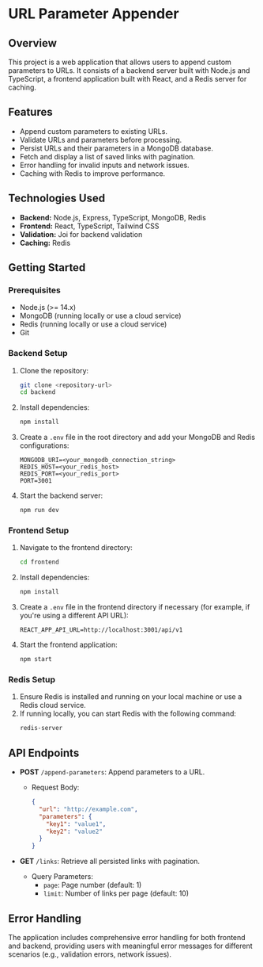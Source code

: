 # URL Parameter Appender

## Overview

This project is a web application that allows users to append custom parameters to URLs. It consists of a backend server built with Node.js and TypeScript, a frontend application built with React, and a Redis server for caching.

## Features

- Append custom parameters to existing URLs.
- Validate URLs and parameters before processing.
- Persist URLs and their parameters in a MongoDB database.
- Fetch and display a list of saved links with pagination.
- Error handling for invalid inputs and network issues.
- Caching with Redis to improve performance.

## Technologies Used

- **Backend:** Node.js, Express, TypeScript, MongoDB, Redis
- **Frontend:** React, TypeScript, Tailwind CSS
- **Validation:** Joi for backend validation
- **Caching:** Redis

## Getting Started

### Prerequisites

- Node.js (>= 14.x)
- MongoDB (running locally or use a cloud service)
- Redis (running locally or use a cloud service)
- Git

### Backend Setup

1. Clone the repository:
   ```bash
   git clone <repository-url>
   cd backend
   ```

2. Install dependencies:
   ```bash
   npm install
   ```

3. Create a `.env` file in the root directory and add your MongoDB and Redis configurations:
   ```plaintext
   MONGODB_URI=<your_mongodb_connection_string>
   REDIS_HOST=<your_redis_host>
   REDIS_PORT=<your_redis_port>
   PORT=3001
   ```

4. Start the backend server:
   ```bash
   npm run dev
   ```

### Frontend Setup

1. Navigate to the frontend directory:
   ```bash
   cd frontend
   ```

2. Install dependencies:
   ```bash
   npm install
   ```

3. Create a `.env` file in the frontend directory if necessary (for example, if you're using a different API URL):
   ```plaintext
   REACT_APP_API_URL=http://localhost:3001/api/v1
   ```

4. Start the frontend application:
   ```bash
   npm start
   ```

### Redis Setup

1. Ensure Redis is installed and running on your local machine or use a Redis cloud service.
2. If running locally, you can start Redis with the following command:
   ```bash
   redis-server
   ```

## API Endpoints

- **POST** `/append-parameters`: Append parameters to a URL.
  - Request Body: 
    ```json
    {
      "url": "http://example.com",
      "parameters": {
        "key1": "value1",
        "key2": "value2"
      }
    }
    ```

- **GET** `/links`: Retrieve all persisted links with pagination.
  - Query Parameters:
    - `page`: Page number (default: 1)
    - `limit`: Number of links per page (default: 10)

## Error Handling

The application includes comprehensive error handling for both frontend and backend, providing users with meaningful error messages for different scenarios (e.g., validation errors, network issues).

 